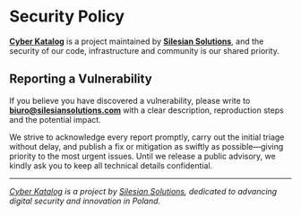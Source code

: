 # Security Policy

**[Cyber Katalog](https://cyberkatalog.pl)** is a project maintained by **[Silesian Solutions](https://silesiansolutions.com)**, and the security of our code, infrastructure and community is our shared priority.

## Reporting a Vulnerability

If you believe you have discovered a vulnerability, please write to **[biuro@silesiansolutions.com](mailto:biuro@silesiansolutions.com)** with a clear description, reproduction steps and the potential impact.

We strive to acknowledge every report promptly, carry out the initial triage without delay, and publish a fix or mitigation as swiftly as possible—giving priority to the most urgent issues. Until we release a public advisory, we kindly ask you to keep all technical details confidential.

---

_[Cyber Katalog](https://cyberkatalog.pl) is a project by [Silesian Solutions](https://silesiansolutions.com), dedicated to advancing digital security and innovation in Poland._
